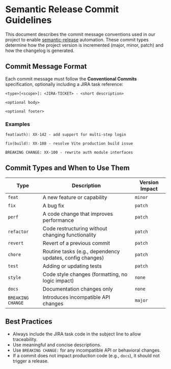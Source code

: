 # Semantic Release Commit Guidelines

This document describes the commit message conventions used in our project to
enable [semantic-release](https://semantic-release.gitbook.io/semantic-release/) automation. These commit types
determine how the project version is incremented (major, minor, patch) and how the changelog is generated.

## Commit Message Format

Each commit message must follow the **Conventional Commits** specification, optionally including a JIRA task reference:

```
<type>[<scope>]: <JIRA-TICKET> - <short description>

<optional body>

<optional footer>
```

### Examples

```
feat(auth): XX-142 - add support for multi-step login
```

```
fix(build): XX-188 - resolve Vite production build issue
```

```
BREAKING CHANGE: XX-100 - rewrite auth module interfaces
```

## Commit Types and When to Use Them

| Type              | Description                                              | Version Impact |
|-------------------|----------------------------------------------------------|----------------|
| `feat`            | A new feature or capability                              | `minor`        |
| `fix`             | A bug fix                                                | `patch`        |
| `perf`            | A code change that improves performance                  | `patch`        |
| `refactor`        | Code restructuring without changing functionality        | `patch`        |
| `revert`          | Revert of a previous commit                              | `patch`        |
| `chore`           | Routine tasks (e.g., dependency updates, config changes) | `patch`        |
| `test`            | Adding or updating tests                                 | `patch`        |
| `style`           | Code style changes (formatting, no logic impact)         | `none`         |
| `docs`            | Documentation changes only                               | `none`         |
| `BREAKING CHANGE` | Introduces incompatible API changes                      | `major`        |

## Best Practices

- Always include the JIRA task code in the subject line to allow traceability.
- Use meaningful and concise descriptions.
- Use `BREAKING CHANGE:` for any incompatible API or behavioral changes.
- If a commit does not impact production code (e.g., `docs`), it should not trigger a release.
